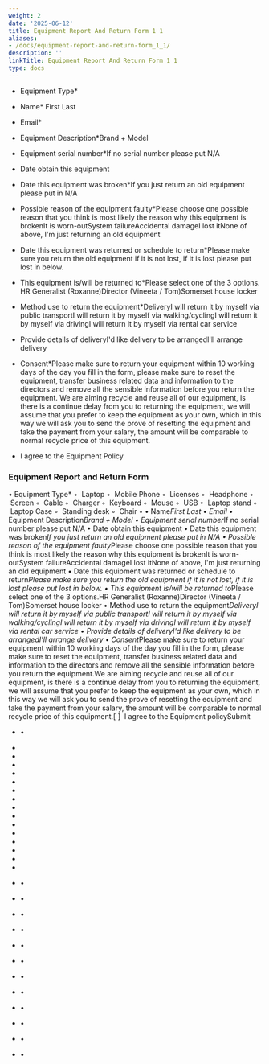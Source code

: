 ```yaml
---
weight: 2
date: '2025-06-12'
title: Equipment Report And Return Form 1 1
aliases:
- /docs/equipment-report-and-return-form_1_1/
description: ''
linkTitle: Equipment Report And Return Form 1 1
type: docs
---
```


- Equipment Type*

- Name* First Last

- Email*

- Equipment Description*Brand + Model

- Equipment serial number*If no serial number please put N/A

- Date obtain this equipment

- Date this equipment was broken*If you just return an old equipment please put in N/A

- Possible reason of the equipment faulty*Please choose one possible reason that you think is most likely the reason why this equipment is brokenIt is worn-outSystem failureAccidental damageI lost itNone of above, I'm just returning an old equipment

- Date this equipment was returned or schedule to return*Please make sure you return the old equipment if it is not lost, if it is lost please put lost in below.

- This equipment is/will be returned to*Please select one of the 3 options. HR Generalist (Roxanne)Director (Vineeta / Tom)Somerset house locker

- Method use to return the equipment*DeliveryI will return it by myself via public transportI will return it by myself via walking/cyclingI will return it by myself via drivingI will return it by myself via rental car service

- Provide details of deliveryI'd like delivery to be arrangedI'll arrange delivery

- Consent*Please make sure to return your equipment within 10 working days of the day you fill in the form, please make sure to reset the equipment, transfer business related data and information to the directors and remove all the sensible information before you return the equipment.   We are aiming recycle and reuse all of our equipment, is there is a continue delay from you to returning the equipment, we will assume that you prefer to keep the equipment as your own, which in this way we will ask you to send the prove of resetting the equipment and take the payment from your salary, the amount will be comparable to normal recycle price of this equipment.

- I agree to the Equipment Policy





### Equipment Report and Return Form

• Equipment Type*
    ◦  Laptop
    ◦  Mobile Phone
    ◦  Licenses
    ◦  Headphone
    ◦  Screen
    ◦  Cable
    ◦  Charger
    ◦  Keyboard
    ◦  Mouse
    ◦  USB
    ◦  Laptop stand
    ◦  Laptop Case
    ◦  Standing desk
    ◦  Chair
    ◦ 
• Name*First Last
• Email*
• Equipment Description*Brand + Model
• Equipment serial number*If no serial number please put N/A
• Date obtain this equipment
• Date this equipment was broken*If you just return an old equipment please put in N/A
• Possible reason of the equipment faulty*Please choose one possible reason that you think is most likely the reason why this equipment is brokenIt is worn-outSystem failureAccidental damageI lost itNone of above, I'm just returning an old equipment
• Date this equipment was returned or schedule to return*Please make sure you return the old equipment if it is not lost, if it is lost please put lost in below.
• This equipment is/will be returned to*Please select one of the 3 options.HR Generalist (Roxanne)Director (Vineeta / Tom)Somerset house locker
• Method use to return the equipment*DeliveryI will return it by myself via public transportI will return it by myself via walking/cyclingI will return it by myself via drivingI will return it by myself via rental car service
• Provide details of deliveryI'd like delivery to be arrangedI'll arrange delivery
• Consent*Please make sure to return your equipment within 10 working days of the day you fill in the form, please make sure to reset the equipment, transfer business related data and information to the directors and remove all the sensible information before you return the equipment.We are aiming recycle and reuse all of our equipment, is there is a continue delay from you to returning the equipment, we will assume that you prefer to keep the equipment as your own, which in this way we will ask you to send the prove of resetting the equipment and take the payment from your salary, the amount will be comparable to normal recycle price of this equipment.[ ]  I agree to the Equipment policySubmit

- •

- 

- 

- 

- 

- 

- 

- 

- 

- 

- 

- 

- 

- 

- 

- 

- •

- •

- •

- •

- •

- •

- •

- •

- •

- •

- •

- •